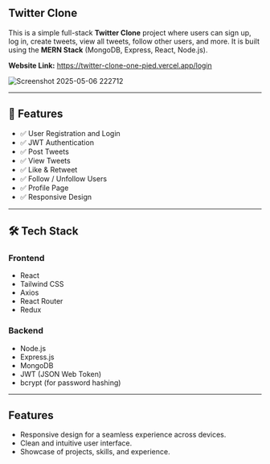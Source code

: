 ## Twitter Clone

This is a simple full-stack **Twitter Clone** project where users can sign up, log in, create tweets, view all tweets, follow other users, and more. It is built using the **MERN Stack** (MongoDB, Express, React, Node.js).

**Website Link:** https://twitter-clone-one-pied.vercel.app/login

![Screenshot 2025-05-06 222712](https://github.com/user-attachments/assets/87c4b32d-90fd-4392-b11f-23d2dcd71673)

---

## 📌 Features

- ✅ User Registration and Login
- ✅ JWT Authentication
- ✅ Post Tweets
- ✅ View Tweets
- ✅ Like & Retweet
- ✅ Follow / Unfollow Users
- ✅ Profile Page
- ✅ Responsive Design

---

## 🛠️ Tech Stack

### Frontend
- React
- Tailwind CSS
- Axios
- React Router
- Redux

### Backend
- Node.js
- Express.js
- MongoDB
- JWT (JSON Web Token)
- bcrypt (for password hashing)

---
## Features

- Responsive design for a seamless experience across devices.
- Clean and intuitive user interface.
- Showcase of projects, skills, and experience.


